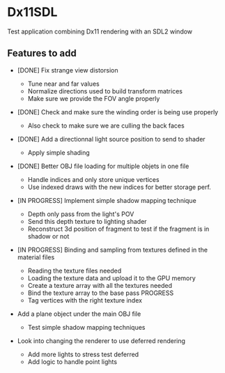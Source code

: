 # Dx11SDL
Test application combining Dx11 rendering with an SDL2 window

## Features to add

* [DONE] Fix strange view distorsion
    * Tune near and far values
    * Normalize directions used to build transform matrices
    * Make sure we provide the FOV angle properly

* [DONE] Check and make sure the winding order is being use properly
    * Also check to make sure we are culling the back faces

* [DONE] Add a directionnal light source position to send to shader
    * Apply simple shading

* [DONE] Better OBJ file loading for multiple objets in one file
    * Handle indices and only store unique vertices
    * Use indexed draws with the new indices for better storage perf.

* [IN PROGRESS] Implement simple shadow mapping technique
    * Depth only pass from the light's POV
    * Send this depth texture to lighting shader
    * Reconstruct 3d position of fragment to test if the fragment is in shadow or not

* [IN PROGRESS] Binding and sampling from textures defined in the material files
    * Reading the texture files needed
    * Loading the texture data and upload it to the GPU memory
    * Create a texture array with all the textures needed
    * Bind the texture array to the base pass PROGRESS
    * Tag vertices with the right texture index

* Add a plane object under the main OBJ file
    * Test simple shadow mapping techniques

* Look into changing the renderer to use deferred rendering
    * Add more lights to stress test deferred
    * Add logic to handle point lights

